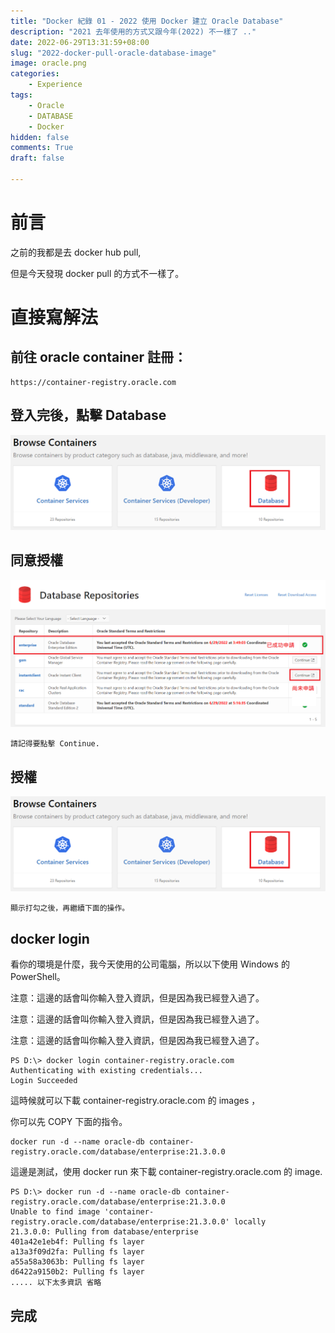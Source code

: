 ```yaml
---
title: "Docker 紀錄 01 - 2022 使用 Docker 建立 Oracle Database"
description: "2021 去年使用的方式又跟今年(2022) 不一樣了 .."
date: 2022-06-29T13:31:59+08:00
slug: "2022-docker-pull-oracle-database-image"
image: oracle.png
categories:
    - Experience
tags:
    - Oracle
    - DATABASE
    - Docker
hidden: false
comments: True
draft: false

---
```


# 前言

之前的我都是去 docker hub pull, 

但是今天發現 docker pull 的方式不一樣了。

# 直接寫解法

## 前往 oracle container 註冊：
    
    https://container-registry.oracle.com

## 登入完後，點擊 Database

![2022/07/06 - Oracle UI](/images/20220629/oracle-01.png)

## 同意授權

![2022/07/06 - Oracle 同意授權與未同意授權的畫面](/images/20220629/oracle-02.png)

```
請記得要點擊 Continue.
```

## 授權

![2022/07/06 - Oracle 點擊同意授權](/images/20220629/oracle-01.png)

```
顯示打勾之後，再繼續下面的操作。
```

## docker login

看你的環境是什麼，我今天使用的公司電腦，所以以下使用 Windows 的 PowerShell。

注意：這邊的話會叫你輸入登入資訊，但是因為我已經登入過了。

注意：這邊的話會叫你輸入登入資訊，但是因為我已經登入過了。

注意：這邊的話會叫你輸入登入資訊，但是因為我已經登入過了。


```
PS D:\> docker login container-registry.oracle.com
Authenticating with existing credentials...
Login Succeeded
```

這時候就可以下載 container-registry.oracle.com 的 images ，

你可以先 COPY 下面的指令。

```
docker run -d --name oracle-db container-registry.oracle.com/database/enterprise:21.3.0.0
```

這邊是測試，使用 docker run 來下載 container-registry.oracle.com 的 image.

```
PS D:\> docker run -d --name oracle-db container-registry.oracle.com/database/enterprise:21.3.0.0
Unable to find image 'container-registry.oracle.com/database/enterprise:21.3.0.0' locally
21.3.0.0: Pulling from database/enterprise
401a42e1eb4f: Pulling fs layer
a13a3f09d2fa: Pulling fs layer
a55a58a3063b: Pulling fs layer
d6422a9150b2: Pulling fs layer
..... 以下太多資訊 省略
```

## 完成